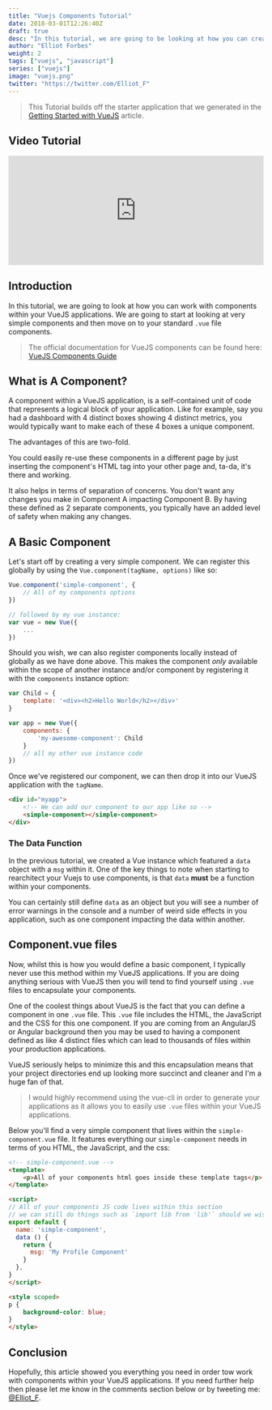```yaml
---
title: "Vuejs Components Tutorial"
date: 2018-03-01T12:26:40Z
draft: true
desc: "In this tutorial, we are going to be looking at how you can create your own components within a VueJS application"
author: "Elliot Forbes"
weight: 2
tags: ["vuejs", "javascript"]
series: ["vuejs"]
image: "vuejs.png"
twitter: "https://twitter.com/Elliot_F"
---
```


> This Tutorial builds off the starter application that we generated in the [Getting Started with VueJS](/javascript/vuejs/getting-started-with-vuejs/) article.

## Video Tutorial

<div style="position:relative;height:0;padding-bottom:42.76%"><iframe src="https://www.youtube.com/embed/5ounPLpSdeE?ecver=2" style="position:absolute;width:100%;height:100%;left:0" width="842" height="360" frameborder="0" allow="autoplay; encrypted-media" allowfullscreen></iframe></div>

## Introduction

In this tutorial, we are going to look at how you can work with components within your VueJS applications. We are going to start at looking at very simple components and then move on to your standard `.vue` file components.

> The official documentation for VueJS components can be found here: [VueJS Components Guide](https://vuejs.org/v2/guide/components.html)

## What is A Component?

A component within a VueJS application, is a self-contained unit of code that represents a logical block of your application. Like for example, say you had a dashboard with 4 distinct boxes showing 4 distinct metrics, you would typically want to make each of these 4 boxes a unique component. 

The advantages of this are two-fold. 

You could easily re-use these components in a different page by just inserting the component's HTML tag into your other page and, ta-da, it's there and working. 

It also helps in terms of separation of concerns. You don't want any changes you make in Component A impacting Component B. By having these defined as 2 separate components, you typically have an added level of safety when making any changes.

## A Basic Component 

Let's start off by creating a very simple component. We can register this globally by using the `Vue.component(tagName, options)` like so:

```js
Vue.component('simple-component', {
    // All of my components options
})

// followed by my vue instance:
var vue = new Vue({
    ...
})
```

Should you wish, we can also register components locally instead of globally as we have done above. This makes the component *only* available within the scope of another instance and/or component by registering it with the `components` instance option:

```js
var Child = {
    template: '<div><h2>Hello World</h2></div>'
}

var app = new Vue({
    components: {
        'my-awesome-component': Child
    }
    // all my other vue instance code
})

```

Once we've registered our component, we can then drop it into our VueJS application with the `tagName`. 

```html
<div id="myapp">
    <!-- We can add our component to our app like so -->
    <simple-component></simple-component>
</div>
```

### The Data Function

In the previous tutorial, we created a Vue instance which featured a `data` object with a `msg` within it. One of the key things to note when starting to rearchitect your Vuejs to use components, is that `data` **must** be a function within your components. 

You can certainly still define `data` as an object but you will see a number of error warnings in the console and a number of weird side effects in you application, such as one component impacting the data within another.

## Component.vue files

Now, whilst this is how you would define a basic component, I typically never use this method within my VueJS applications. If you are doing anything serious with VueJS then you will tend to find yourself using `.vue` files to encapsulate your components.

One of the coolest things about VueJS is the fact that you can define a component in one `.vue` file. This `.vue` file includes the HTML, the JavaScript and the CSS for this one component. If you are coming from an AngularJS or Angular background then you may be used to having a component defined as like 4 distinct files which can lead to thousands of files within your production applications. 

VueJS seriously helps to minimize this and this encapsulation means that your project directories end up looking more succinct and cleaner and I'm a huge fan of that.

> I would highly recommend using the vue-cli in order to generate your applications as it allows you to easily use `.vue` files within your VueJS applications.

Below you'll find a very simple component that lives within the `simple-component.vue` file. It features everything our `simple-component` needs in terms of you HTML, the JavaScript, and the css: 

```html
<!-- simple-component.vue -->
<template>
    <p>All of your components html goes inside these template tags</p>
</template>

<script>
// All of your components JS code lives within this section
// we can still do things such as `import lib from 'lib'` should we wish
export default {
  name: 'simple-component',
  data () {
    return {
      msg: 'My Profile Component'
    }
  },
}
</script>

<style scoped>
p {
    background-color: blue;
}
</style>
```

## Conclusion

Hopefully, this article showed you everything you need in order tow work with components within your VueJS applications. If you need further help then please let me know in the comments section below or by tweeting me: [@Elliot_F](https://twitter.com/elliot_f).